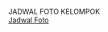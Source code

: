 JADWAL FOTO KELOMPOK
</br>
<a href="https://raw.githubusercontent.com/SparkleSakti/bukutahunan/main/Jadwal%20Foto%20Kelompok.txt">Jadwal Foto</a>

